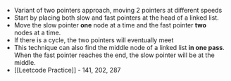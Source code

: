 - Variant of two pointers approach, moving 2 pointers at different speeds
- Start by placing both slow and fast pointers at the head of a linked list. 
- Move the slow pointer **one** node at a time and the fast pointer **two** nodes at a time. 
- If there is a cycle, the two pointers will eventually meet
- This technique can also find the middle node of a linked list **in one pass**. When the fast pointer reaches the end, the slow pointer will be at the middle.
- [[Leetcode Practice]] - 141, 202, 287